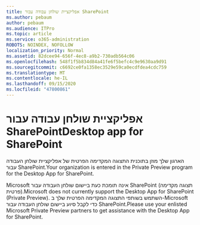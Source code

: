 ```yaml
---
title: אפליקציית שולחן עבודה עבור SharePoint
ms.author: pebaum
author: pebaum
ms.audience: ITPro
ms.topic: article
ms.service: o365-administration
ROBOTS: NOINDEX, NOFOLLOW
localization_priority: Normal
ms.assetid: 82dcee94-656f-4ec8-a9b2-730adb564c06
ms.openlocfilehash: 548f1f5b834d84a41fe6f5befc4c9e9630aa9d91
ms.sourcegitcommit: c6692ce0fa1358ec3529e59ca0ecdfdea4cdc759
ms.translationtype: MT
ms.contentlocale: he-IL
ms.lasthandoff: 09/15/2020
ms.locfileid: "47800861"
---
```

# <a name="desktop-app-for-sharepoint"></a><span data-ttu-id="1937a-102">אפליקציית שולחן עבודה עבור SharePoint</span><span class="sxs-lookup"><span data-stu-id="1937a-102">Desktop app for SharePoint</span></span>

<span data-ttu-id="1937a-103">הארגון שלך מוזן בתוכנית התצוגה המקדימה הפרטית של אפליקציית שולחן העבודה עבור SharePoint.</span><span class="sxs-lookup"><span data-stu-id="1937a-103">Your organization is entered in the Private Preview program for the Desktop App for SharePoint.</span></span>

<span data-ttu-id="1937a-104">Microsoft אינה תומכת כעת ביישום שולחן העבודה עבור SharePoint (תצוגה מקדימה פרטית).</span><span class="sxs-lookup"><span data-stu-id="1937a-104">Microsoft does not currently support the Desktop App for SharePoint (Private Preview).</span></span> <span data-ttu-id="1937a-105">השתמש בשותפי התצוגה המקדימה הפרטית שלך ב-Microsoft כדי לקבל סיוע ביישום שולחן העבודה עבור SharePoint.</span><span class="sxs-lookup"><span data-stu-id="1937a-105">Please use your enlisted Microsoft Private Preview partners to get assistance with the Desktop App for SharePoint.</span></span>

